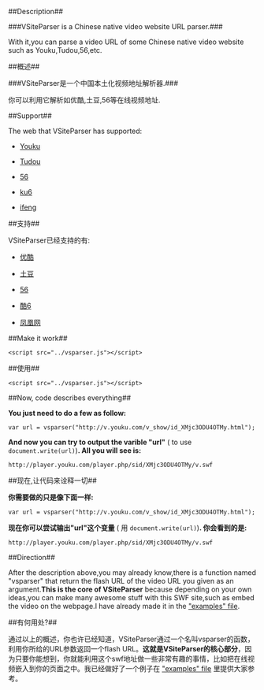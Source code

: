 ##Description##

###VSiteParser is a Chinese native video website URL parser.###

With it,you can parse a video URL of some Chinese native video website such as Youku,Tudou,56,etc.

##概述##

###VSiteParser是一个中国本土化视频地址解析器.###

你可以利用它解析如优酷,土豆,56等在线视频地址.

##Support##

The web that VSiteParser has supported:

* [Youku](http://www.youku.com)

* [Tudou](http://www.tudou.com)

* [56](http://www.56.com)

* [ku6](http://www.ku6.com)

* [ifeng](http://www.ifeng.com)

##支持##

VSiteParser已经支持的有:

* [优酷](http://www.youku.com)

* [土豆](http://www.tudou.com)

* [56](http://www.56.com)

* [酷6](http://www.ku6.com)

* [凤凰网](http://www.ifeng.com)

##Make it work##

` <script src="../vsparser.js"></script> `

##使用##

` <script src="../vsparser.js"></script> `

##Now, code describes everything##

**You just need to do a few as follow:**

```
var url = vsparser("http://v.youku.com/v_show/id_XMjc3ODU4OTMy.html");
```

**And now you can try to output the varible "url"** ( to use ` document.write(url) `)**. All you will see is:**

` http://player.youku.com/player.php/sid/XMjc3ODU4OTMy/v.swf `

##现在,让代码来诠释一切##

**你需要做的只是像下面一样:**

```
var url = vsparser("http://v.youku.com/v_show/id_XMjc3ODU4OTMy.html");
```

**现在你可以尝试输出"url"这个变量** ( 用 ` document.write(url) `)**. 你会看到的是:**

` http://player.youku.com/player.php/sid/XMjc3ODU4OTMy/v.swf `

##Direction##

After the description above,you may already know,there is a function named "vsparser" that return the flash URL of the video URL you given as an argument.**This is the core of VSiteParser** because depending on your own ideas,you can make many awesome stuff with this SWF site,such as embed the video on the webpage.I have already made it in the ["examples" file](https://github.com/djyde/VSiteParser/tree/master/examples).

##有何用处?##

通过以上的概述，你也许已经知道，VSiteParser通过一个名叫vsparser的函数，利用你所给的URL参数返回一个flash URL。**这就是VSiteParser的核心部分**，因为只要你能想到，你就能利用这个swf地址做一些非常有趣的事情，比如把在线视频嵌入到你的页面之中。我已经做好了一个例子在 ["examples" file](https://github.com/djyde/VSiteParser/tree/master/examples) 里提供大家参考。